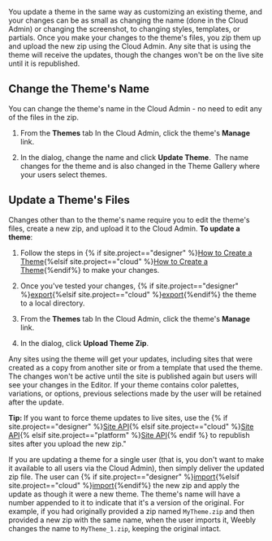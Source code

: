 You update a theme in the same way as customizing an existing theme, and your changes can be as small as changing the name (done in the Cloud Admin) or changing the screenshot, to changing styles, templates, or partials. Once you make your changes to the theme's files, you zip them up and upload the new zip using the <a data-container="body" data-toggle="popover" data-content="{{site.data.glossary.Cloud_Admin}}">Cloud Admin</a>. Any site that is using the theme will receive the updates, though the changes won't be on the live site until it is republished.

## Change the Theme's Name

You can change the theme's name in the Cloud Admin - no need to edit any of the files in the zip.

1. From the **Themes** tab In the Cloud Admin, click the theme's **Manage** link.

2. In the dialog, change the name and click **Update Theme**.
​   The name changes for the theme and is also changed in the Theme Gallery where your users select themes.

## ​Update a Theme's Files

Changes other than to the theme's name require you to edit the theme's files, create a new zip, and upload it to the Cloud Admin.
​
**​To update a theme**:
1. Follow the steps in {% if site.project=="designer" %}[How to Create a Theme](ds_themes_create.html){%elsif site.project=="cloud" %}[How to Create a Theme](cl_themes_create.html){%endif%} to make your changes.

2. Once you've tested your changes, {% if site.project=="designer" %}[export](ds_themes_import_export.html){%elsif site.project=="cloud" %}[export](cl_themes_import_export.html){%endif%} the theme to a local directory.

3. From the **Themes** tab In the Cloud Admin, click the theme's **Manage** link.

4. In the dialog, click **Upload Theme Zip**.

Any sites using the theme will get your updates, including sites that were created as a copy from another site or from a template that used the theme. The changes won't be active until the site is published again but users will see your changes in the Editor. If your theme contains color palettes, variations, or options, previous selections made by the user will be retained after the update.

<div class="alert alert-success" role="alert"><i class="fa fa-check-square-o"></i> <b>Tip: </b>If you want to force theme updates to live sites, use the {% if site.project=="designer" %}<a href="ds_api_site.html">Site API</a>{% elsif site.project=="cloud" %}<a href="cl_api_site.html">Site API</a>{% elsif site.project=="platform" %}<a href="pf_api_site.html">Site API</a>{% endif %} to republish sites after you upload the new zip."</div>

If you are updating a theme for a single user (that is, you don't want to make it available to all users via the Cloud Admin), then simply deliver the updated zip file. The user can {% if site.project=="designer" %}[import](ds_themes_import_export.html){%elsif site.project=="cloud" %}[import](cl_themes_import_export.html){%endif%} the new zip and apply the update as though it were a new theme. The theme's name will have a number appended to it to indicate that it's a version of the original. For example, if you had originally provided a zip named `MyTheme.zip` and then provided a new zip with the same name, when the user imports it, Weebly changes the name to `MyTheme_1.zip`, keeping the original intact.
